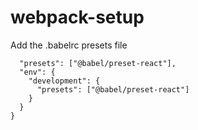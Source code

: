 # webpack-setup

Add the .babelrc presets file
```{
  "presets": ["@babel/preset-react"],
  "env": {
    "development": {
      "presets": ["@babel/preset-react"]
    }
  }
}
```
